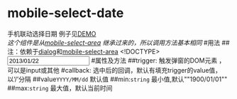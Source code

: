 # mobile-select-date
手机联动选择日期
例子见[DEMO](http://www.lovewebgames.com/jsmodule/mobile-select-date.html)  
*这个组件是从[mobile-select-area](https://github.com/tianxiangbing/mobile-select-area) 继承过来的，所以调用方法基本相同*
#用法
##注：依赖于[dialog](https://github.com/tianxiangbing/dialog)和[mobile-select-area](https://github.com/tianxiangbing/mobile-select-area)
	<!DOCTYPE>
	<html>
		<head>
			<title>时间选择器</title>
			<meta name="viewport" content="width=device-width, initial-scale=1.0, maximum-scale=1.0, user-scalable=0">
			<link rel="stylesheet" type="text/css" href="../dist/mobile-select-area.css">
			<script type="text/javascript" src="../dist/zepto.js"></script>
			<script type="text/javascript" src="../dist/dialog.js"></script>
			<script type="text/javascript" src="../dist/mobile-select-area.js"></script>
			<script type="text/javascript" src="../dist/mobile-select-date.js"></script>
		</head>
		<body>
			<input type="text" id="txt_date" value="2013/01/22"/>
			<script>
			var selectDate = new MobileSelectDate();
			selectDate.init({trigger:'#txt_date',value:'2011/03/02',min:'1990/01/01',max:'2016/02/11'});
			</script>
		</body>
	</html>
#属性及方法
##trigger:
	触发弹窗的DOM元素 ，可以是input或其他
#callback:
	选中后的回调，默认有填充trigger的value值，以‘/’分隔
##value`YYYY/MM/dd`
	默认值
##min:`string`
	最小值,默认""1900/01/01""
##max:`string`
	最大值，默认当前时间